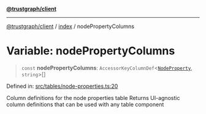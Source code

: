 [**@trustgraph/client**](../../README.md)

***

[@trustgraph/client](../../README.md) / [index](../README.md) / nodePropertyColumns

# Variable: nodePropertyColumns

> `const` **nodePropertyColumns**: `AccessorKeyColumnDef`\<[`NodeProperty`](../type-aliases/NodeProperty.md), `string`\>[]

Defined in: [src/tables/node-properties.ts:20](https://github.com/trustgraph-ai/trustgraph-ts-client/blob/9a2bad46722f27bb783391eed1d9289614cc905a/src/tables/node-properties.ts#L20)

Column definitions for the node properties table
Returns UI-agnostic column definitions that can be used with any table component
